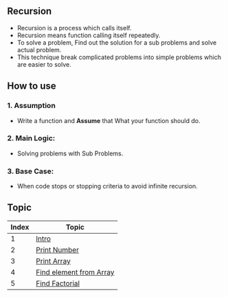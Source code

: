 ## Recursion

- Recursion is a process which calls itself.
- Recursion means function calling itself repeatedly.
- To solve a problem, Find out the solution for a sub problems and solve actual problem.
- This technique break complicated problems into simple problems which are easier to solve.

## How to use

### 1. Assumption

- Write a function and **Assume** that What your function should do.

### 2. Main Logic:

- Solving problems with Sub Problems.

### 3. Base Case:

- When code stops or stopping criteria to avoid infinite recursion.

## Topic

<table>
    <thead>
        <th>Index</th>
        <th>Topic</th>
    </thead>
    <tbody>
        <tr>
            <td>1</td>
            <td><a href="Intro.java">Intro</a></td>
        </tr>
        <tr>
            <td>2</td>
            <td><a href="PrintNumber.java">Print Number</a></td>
        </tr>
        <tr>
            <td>3</td>
            <td><a href="PrintArray.java">Print Array</a></td>
        </tr>
        <tr>
            <td>4</td>
            <td><a href="FindElement.java">Find element from Array</a></td>
        </tr>
        <tr>
            <td>5</td>
            <td><a href="FindFactorial.java">Find Factorial</a></td>
        </tr>
    </tbody>
</table>
